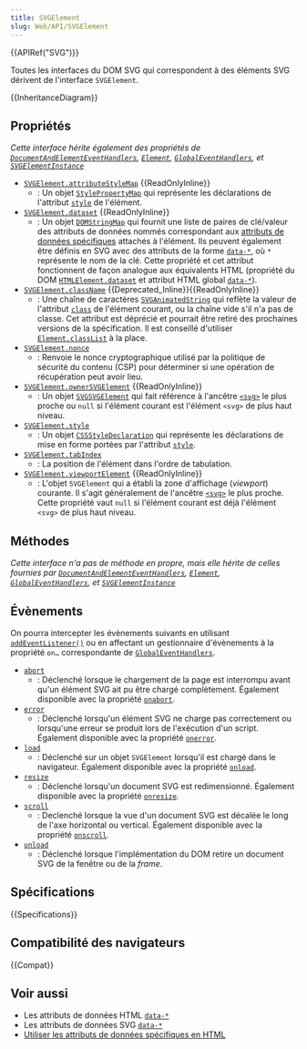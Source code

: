 ```yaml
---
title: SVGElement
slug: Web/API/SVGElement
---
```


{{APIRef("SVG")}}

Toutes les interfaces du DOM SVG qui correspondent à des éléments SVG dérivent de l'interface `SVGElement`.

{{InheritanceDiagram}}

## Propriétés

_Cette interface hérite également des propriétés de [`DocumentAndElementEventHandlers`](/fr/docs/Web/API/DocumentAndElementEventHandlers), [`Element`](/fr/docs/Web/API/Element), [`GlobalEventHandlers`](/fr/docs/Web/API/GlobalEventHandlers), et [`SVGElementInstance`](/fr/docs/Web/API/SVGElementInstance)_

- [`SVGElement.attributeStyleMap`](/fr/docs/Web/API/SVGElement/attributeStyleMap) {{ReadOnlyInline}}
  - : Un objet [`StylePropertyMap`](/fr/docs/Web/API/StylePropertyMap) qui représente les déclarations de l'attribut [`style`](/fr/docs/Web/SVG/Attribute/style) de l'élément.
- [`SVGElement.dataset`](/fr/docs/Web/API/SVGElement/dataset) {{ReadOnlyInline}}
  - : Un objet [`DOMStringMap`](/fr/docs/Web/API/DOMStringMap) qui fournit une liste de paires de clé/valeur des attributs de données nommés correspondant aux [attributs de données spécifiques](/fr/docs/Learn/HTML/Howto/Use_data_attributes) attachés à l'élément. Ils peuvent également être définis en SVG avec des attributs de la forme [`data-*`](/fr/docs/Web/SVG/Attribute/data-*), où `*` représente le nom de la clé. Cette propriété et cet attribut fonctionnent de façon analogue aux équivalents HTML (propriété du DOM [`HTMLElement.dataset`](/fr/docs/Web/API/HTMLElement/dataset) et attribut HTML global [`data-*`](/fr/docs/Web/HTML/Global_attributes#attr-data-*)).
- [`SVGElement.className`](/fr/docs/Web/API/SVGElement/className) {{Deprecated_Inline}}{{ReadOnlyInline}}
  - : Une chaîne de caractères [`SVGAnimatedString`](/fr/docs/Web/API/SVGAnimatedString) qui reflète la valeur de l'attribut [`class`](/fr/docs/Web/SVG/Attribute/class) de l'élément courant, ou la chaîne vide s'il n'a pas de classe. Cet attribut est déprécié et pourrait être retiré des prochaines versions de la spécification. Il est conseillé d'utiliser [`Element.classList`](/fr/docs/Web/API/Element/classList) à la place.
- [`SVGElement.nonce`](/fr/docs/Web/API/SVGElement/nonce)
  - : Renvoie le nonce cryptographique utilisé par la politique de sécurité du contenu (CSP) pour déterminer si une opération de récupération peut avoir lieu.
- [`SVGElement.ownerSVGElement`](/fr/docs/Web/API/SVGElement/ownerSVGElement) {{ReadOnlyInline}}
  - : Un objet [`SVGSVGElement`](/fr/docs/Web/API/SVGSVGElement) qui fait référence à l'ancêtre [`<svg>`](/fr/docs/Web/SVG/Element/svg) le plus proche ou `null` si l'élément courant est l'élément `<svg>` de plus haut niveau.
- [`SVGElement.style`](/fr/docs/Web/API/SVGElement/style)
  - : Un objet [`CSSStyleDeclaration`](/fr/docs/Web/API/CSSStyleDeclaration) qui représente les déclarations de mise en forme portées par l'attribut [`style`](/fr/docs/Web/SVG/Attribute/style).
- [`SVGElement.tabIndex`](/fr/docs/Web/API/SVGElement/tabIndex)
  - : La position de l'élément dans l'ordre de tabulation.
- [`SVGElement.viewportElement`](/fr/docs/Web/API/SVGElement/viewportElement) {{ReadOnlyInline}}
  - : L'objet `SVGElement` qui a établi la zone d'affichage (<i lang="en">viewport</i>) courante. Il s'agit généralement de l'ancêtre [`<svg>`](/fr/docs/Web/SVG/Element/svg) le plus proche. Cette propriété vaut `null` si l'élément courant est déjà l'élément `<svg>` de plus haut niveau.

## Méthodes

_Cette interface n'a pas de méthode en propre, mais elle hérite de celles fournies par [`DocumentAndElementEventHandlers`](/fr/docs/Web/API/DocumentAndElementEventHandlers), [`Element`](/fr/docs/Web/API/Element), [`GlobalEventHandlers`](/fr/docs/Web/API/GlobalEventHandlers), et [`SVGElementInstance`](/fr/docs/Web/API/SVGElementInstance)_

## Évènements

On pourra intercepter les évènements suivants en utilisant [`addEventListener()`](/fr/docs/Web/API/EventTarget/addEventListener) ou en affectant un gestionnaire d'évènements à la propriété `on…` correspondante de [`GlobalEventHandlers`](/fr/docs/Web/API/GlobalEventHandlers).

- [`abort`](/fr/docs/Web/API/SVGElement/abort_event)
  - : Déclenché lorsque le chargement de la page est interrompu avant qu'un élément SVG ait pu être chargé complètement. Également disponible avec la propriété [`onabort`](/fr/docs/Web/API/HTMLMediaElement/abort_event).
- [`error`](/fr/docs/Web/API/SVGElement/error_event)
  - : Déclenché lorsqu'un élément SVG ne charge pas correctement ou lorsqu'une erreur se produit lors de l'exécution d'un script. Également disponible avec la propriété [`onerror`](/fr/docs/Web/API/Window/error_event).
- [`load`](/fr/docs/Web/API/SVGElement/load_event)
  - : Déclenché sur un objet `SVGElement` lorsqu'il est chargé dans le navigateur. Également disponible avec la propriété [`onload`](/fr/docs/Web/API/Window/load_event).
- [`resize`](/fr/docs/Web/API/SVGElement/resize_event)
  - : Déclenché lorsqu'un document SVG est redimensionné. Également disponible avec la propriété [`onresize`](/fr/docs/Web/API/Window/resize_event).
- [`scroll`](/fr/docs/Web/API/SVGElement/scroll_event)
  - : Declenché lorsque la vue d'un document SVG est décalée le long de l'axe horizontal ou vertical. Également disponible avec la propriété [`onscroll`](/fr/docs/Web/API/Element/scroll_event).
- [`unload`](/fr/docs/Web/API/SVGElement/unload_event)
  - : Déclenché lorsque l'implémentation du DOM retire un document SVG de la fenêtre ou de la <i lang="en">frame</i>.

## Spécifications

{{Specifications}}

## Compatibilité des navigateurs

{{Compat}}

## Voir aussi

- Les attributs de données HTML [`data-*`](/fr/docs/Web/HTML/Global_attributes#attr-data-*)
- Les attributs de données SVG [`data-*`](/fr/docs/Web/SVG/Attribute/data-*)
- [Utiliser les attributs de données spécifiques en HTML](/fr/docs/Learn/HTML/Howto/Use_data_attributes)
